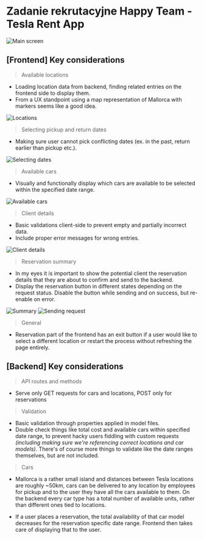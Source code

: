 # Zadanie rekrutacyjne Happy Team - Tesla Rent App

![Main screen](https://github.com/xKrystalx/Zadanie-Tesla-HappyTeam/assets/22894343/773632a1-9441-48cf-b779-6808016e1e59)

## [Frontend] Key considerations

> Available locations

- Loading location data from backend, finding related entries on the frontend side to display them.
- From a UX standpoint using a map representation of Mallorca with markers seems like a good idea.

![Locations](https://github.com/xKrystalx/Zadanie-Tesla-HappyTeam/assets/22894343/db4a2a12-f125-4fe9-a64d-f50ea8c88a78)

> Selecting pickup and return dates

- Making sure user cannot pick conflicting dates (ex. in the past, return earlier than pickup etc.).

![Selecting dates](https://github.com/xKrystalx/Zadanie-Tesla-HappyTeam/assets/22894343/cdb6df03-c434-40a5-83bb-a1755e1bda9c)

> Available cars

- Visually and functionally display which cars are available to be selected within the specified date range.

![Available cars](https://github.com/xKrystalx/Zadanie-Tesla-HappyTeam/assets/22894343/e3f31368-b576-44d8-97cb-ed89a2babffc)

> Client details

- Basic validations client-side to prevent empty and partially incorrect data.
- Include proper error messages for wrong entries.

![Client details](https://github.com/xKrystalx/Zadanie-Tesla-HappyTeam/assets/22894343/35156b49-4cf3-443e-b0eb-2ad1001fd446)

> Reservation summary

- In my eyes it is important to show the potential client the reservation details that they are about to confirm and send to the backend.
- Display the reservation button in different states depending on the request status. Disable the button while sending and on success, but re-enable on error.

![Summary](https://github.com/xKrystalx/Zadanie-Tesla-HappyTeam/assets/22894343/c62bf55a-e0f3-435c-a483-5fa96527e56d)
![Sending request](https://github.com/xKrystalx/Zadanie-Tesla-HappyTeam/assets/22894343/f61a598e-35cb-499c-a91d-dbbc62744d44)

> General

- Reservation part of the frontend has an exit button if a user would like to select a different location or restart the process without refreshing the page entirely.

## [Backend] Key considerations

> API routes and methods

- Serve only GET requests for cars and locations, POST only for reservations

> Validation

- Basic validation through properties applied in model files.
- Double check things like total cost and available cars within specified date range, to prevent hacky users fiddling with custom requests _(including making sure we're referencing correct locations and car models)_. There's of course more things to validate like the date ranges themselves, but are not included.

> Cars

- Mallorca is a rather small island and distances between Tesla locations are roughly ~50km, cars can be delivered to any location by employees for pickup and to the user they have all the cars available to them. On the backend every car type has a total number of available units, rather than different ones tied to locations.

- If a user places a reservation, the total availability of that car model decreases for the reservation specific date range. Frontend then takes care of displaying that to the user.
